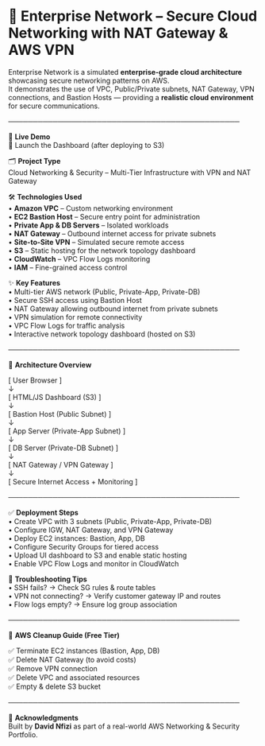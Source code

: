 # 🏢 Enterprise Network – Secure Cloud Networking with NAT Gateway & AWS VPN

Enterprise Network is a simulated **enterprise-grade cloud architecture** showcasing secure networking patterns on AWS.  
It demonstrates the use of VPC, Public/Private subnets, NAT Gateway, VPN connections, and Bastion Hosts — providing a **realistic cloud environment** for secure communications.

───────────────────────────────────────────────

🚀 **Live Demo**  
🔗 Launch the Dashboard (after deploying to S3)

🗂️ **Project Type**  
Cloud Networking & Security – Multi-Tier Infrastructure with VPN and NAT Gateway

🛠️ **Technologies Used**  
• **Amazon VPC** – Custom networking environment  
• **EC2 Bastion Host** – Secure entry point for administration  
• **Private App & DB Servers** – Isolated workloads  
• **NAT Gateway** – Outbound internet access for private subnets  
• **Site-to-Site VPN** – Simulated secure remote access  
• **S3** – Static hosting for the network topology dashboard  
• **CloudWatch** – VPC Flow Logs monitoring  
• **IAM** – Fine-grained access control  

✨ **Key Features**  
• Multi-tier AWS network (Public, Private-App, Private-DB)  
• Secure SSH access using Bastion Host  
• NAT Gateway allowing outbound internet from private subnets  
• VPN simulation for remote connectivity  
• VPC Flow Logs for traffic analysis  
• Interactive network topology dashboard (hosted on S3)

───────────────────────────────────────────────

🧠 **Architecture Overview**

[ User Browser ]  
↓  
[ HTML/JS Dashboard (S3) ]  
↓  
[ Bastion Host (Public Subnet) ]  
↓  
[ App Server (Private-App Subnet) ]  
↓  
[ DB Server (Private-DB Subnet) ]  
↓  
[ NAT Gateway / VPN Gateway ]  
↓  
[ Secure Internet Access + Monitoring ]

───────────────────────────────────────────────

✅ **Deployment Steps**  
• Create VPC with 3 subnets (Public, Private-App, Private-DB)  
• Configure IGW, NAT Gateway, and VPN Gateway  
• Deploy EC2 instances: Bastion, App, DB  
• Configure Security Groups for tiered access  
• Upload UI dashboard to S3 and enable static hosting  
• Enable VPC Flow Logs and monitor in CloudWatch  

🧪 **Troubleshooting Tips**  
• SSH fails? → Check SG rules & route tables  
• VPN not connecting? → Verify customer gateway IP and routes  
• Flow logs empty? → Ensure log group association  

───────────────────────────────────────────────

🧹 **AWS Cleanup Guide (Free Tier)**  

✅ Terminate EC2 instances (Bastion, App, DB)  
✅ Delete NAT Gateway (to avoid costs)  
✅ Remove VPN connection  
✅ Delete VPC and associated resources  
✅ Empty & delete S3 bucket  

───────────────────────────────────────────────

🙌 **Acknowledgments**  
Built by **David Nfizi** as part of a real-world AWS Networking & Security Portfolio.
